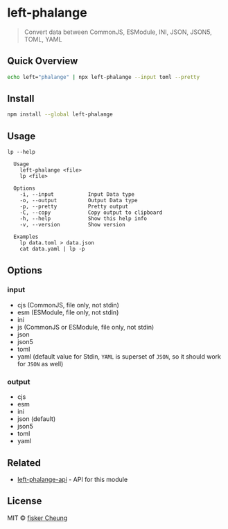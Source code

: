 # left-phalange

> Convert data between CommonJS, ESModule, INI, JSON, JSON5, TOML, YAML

## Quick Overview

```sh
echo left="phalange" | npx left-phalange --input toml --pretty
```

## Install

```sh
npm install --global left-phalange
```

## Usage

```text
lp --help

  Usage
    left-phalange <file>
    lp <file>

  Options
    -i, --input           Input Data type
    -o, --output          Output Data type
    -p, --pretty          Pretty output
    -C, --copy            Copy output to clipboard
    -h, --help            Show this help info
    -v, --version         Show version

  Examples
    lp data.toml > data.json
    cat data.yaml | lp -p
```

## Options

### input

- cjs (CommonJS, file only, not stdin)
- esm (ESModule, file only, not stdin)
- ini
- js (CommonJS or ESModule, file only, not stdin)
- json
- json5
- toml
- yaml (default value for Stdin, `YAML` is superset of `JSON`, so it should work for `JSON` as well)

### output

- cjs
- esm
- ini
- json (default)
- json5
- toml
- yaml

## Related

- [left-phalange-api](https://github.com/fisker/left-phalange-api) - API for this module

## License

MIT © [fisker Cheung](https://github.com/fisker)
